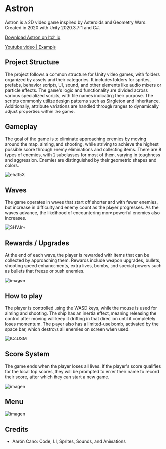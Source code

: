 # Astron
Astron is a 2D video game inspired by Asteroids and Geometry Wars. Created in 2020 with Unity 2020.3.7f1 and C#.

[Download Astron on Itch.io](https://aaroncanoc.itch.io/astron)

[Youtube video | Example](https://www.youtube.com/watch?v=Z-d9j_P8Eg4)

## Project Structure
The project follows a common structure for Unity video games, with folders organized by assets and their categories. It includes folders for sprites, prefabs, behavior scripts, UI, sound, and other elements like audio mixers or particle effects. The game's logic and functionality are divided across various specialized scripts, with file names indicating their purpose. The scripts commonly utilize design patterns such as Singleton and inheritance. Additionally, attribute variations are handled through ranges to dynamically adjust properties within the game.

## Gameplay
The goal of the game is to eliminate approaching enemies by moving around the map, aiming, and shooting, while striving to achieve the highest possible score through enemy eliminations and collecting items. There are 8 types of enemies, with 2 subclasses for most of them, varying in toughness and aggression. Enemies are distinguished by their geometric shapes and colors.

![eha15X](https://github.com/user-attachments/assets/77851afd-ddf8-4956-a104-aea4d329dc37)

## Waves
The game operates in waves that start off shorter and with fewer enemies, but increase in difficulty and enemy count as the player progresses. As the waves advance, the likelihood of encountering more powerful enemies also increases. 

![SHVJr+](https://github.com/user-attachments/assets/b7f0c6a9-68e7-4049-9a73-52917d2c8af1)

## Rewards / Upgrades
At the end of each wave, the player is rewarded with items that can be collected by approaching them. Rewards include weapon upgrades, bullets, shooting speed enhancements, extra lives, bombs, and special powers such as bullets that freeze or push enemies.

![imagen](https://github.com/user-attachments/assets/69579bcd-2fde-452b-b208-93ea6b42022c)

## How to play
The player is controlled using the WASD keys, while the mouse is used for aiming and shooting. The ship has an inertia effect, meaning releasing the control after moving will keep it drifting in that direction until it completely loses momentum. The player also has a limited-use bomb, activated by the space bar, which destroys all enemies on screen when used.

![lCcUSM](https://github.com/user-attachments/assets/c568a104-da29-4cbf-b683-c409b91d604d)

## Score System
The game ends when the player loses all lives. If the player's score qualifies for the local top scores, they will be prompted to enter their name to record their score, after which they can start a new game.

![imagen](https://github.com/user-attachments/assets/6773e742-e18f-41b0-845c-83725f1c47eb)

## Menu

![imagen](https://github.com/user-attachments/assets/37742c9c-22cd-43f1-9691-0178f269f9e6)

## Credits
- Aarón Cano: Code, UI, Sprites, Sounds, and Animations
